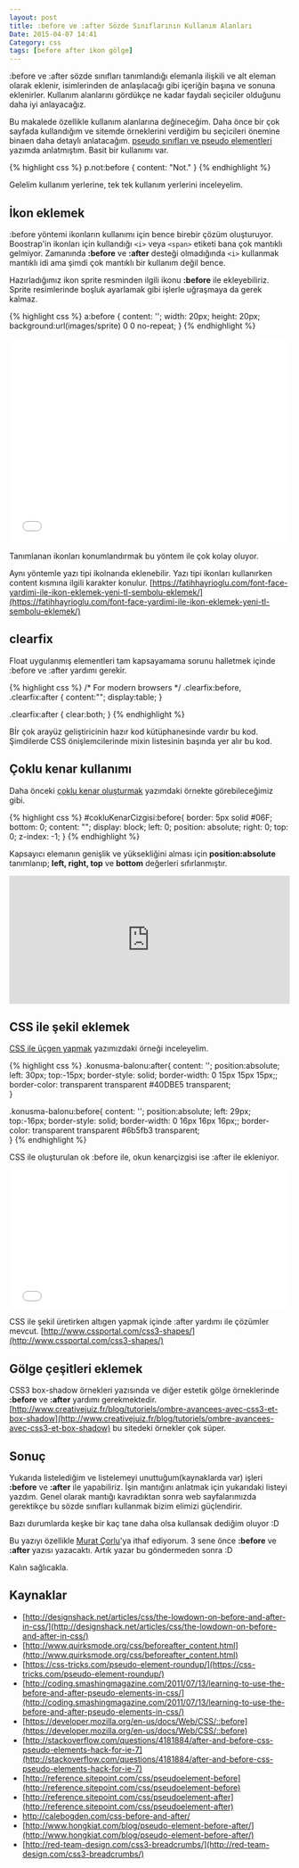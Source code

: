 ```yaml
---
layout: post
title: :before ve :after Sözde Sınıflarının Kullanım Alanları
Date: 2015-04-07 14:41
Category: css
tags: [before after ikon gölge]
---
```


:before ve :after sözde sınıfları tanımlandığı elemanla ilişkili ve alt eleman olarak eklenir, isimlerinden de anlaşılacağı gibi içeriğin başına ve sonuna eklenirler. Kullanım alanlarını gördükçe ne kadar faydalı seçiciler olduğunu daha iyi anlayacağız. 

Bu makalede özellikle kullanım alanlarına değineceğim.  Daha önce bir çok sayfada kullandığım ve sitemde örneklerini verdiğim bu seçicileri önemine binaen daha detaylı anlatacağım.  [pseudo sınıfları ve pseudo elementleri](https://fatihhayrioglu.com/pseudo-siniflari-ve-pseudo-elementleri/) yazımda anlatmıştım. Basit bir kullanımı var. 

{% highlight css %}
p.not:before { 
    content: "Not." 
}
{% endhighlight %}

Gelelim kullanım yerlerine, tek tek kullanım yerlerini inceleyelim.

## İkon eklemek

:before yöntemi ikonların kullanımı için bence birebir çözüm oluşturuyor. Boostrap'in ikonları için kullandığı `<i>` veya `<span>` etiketi bana çok mantıklı gelmiyor. Zamanında **:before** ve **:after** desteği olmadığında `<i>` kullanmak mantıklı idi ama şimdi çok mantıklı bir kullanım değil bence. 

Hazırladığımız ikon sprite resminden ilgili ikonu **:before** ile ekleyebiliriz. Sprite resimlerinde boşluk ayarlamak gibi işlerle uğraşmaya da gerek kalmaz. 

{% highlight css %}
a:before {
    content: '';
    width: 20px;
    height: 20px;
    background:url(images/sprite) 0 0 no-repeat;
}
{% endhighlight %}

<iframe height='368' scrolling='no' src='//codepen.io/fatihhayri/embed/NPVyWx/?height=368&theme-id=13521' frameborder='no' allowtransparency='true' allowfullscreen='true' style='width: 100%;'></iframe>

Tanımlanan ikonları konumlandırmak bu yöntem ile çok kolay oluyor.  

Aynı yöntemle yazı tipi ikolnarıda eklenebilir. Yazı tipi ikonları kullanırken content kısmına ilgili karakter konulur. [https://fatihhayrioglu.com/font-face-yardimi-ile-ikon-eklemek-yeni-tl-sembolu-eklemek/](https://fatihhayrioglu.com/font-face-yardimi-ile-ikon-eklemek-yeni-tl-sembolu-eklemek/)

## clearfix

Float uygulanmış elementleri tam kapsayamama sorunu halletmek içinde :before ve :after yardımı gerekir.

{% highlight css %}
/* For modern browsers */
.clearfix:before,
.clearfix:after {
    content:"";
    display:table;
}
 
.clearfix:after {
    clear:both;
}
{% endhighlight %}

Bİr çok arayüz geliştiricinin hazır kod kütüphanesinde vardır bu kod. Şimdilerde CSS önişlemcilerinde mixin listesinin başında yer alır bu kod. 

## Çoklu kenar kullanımı

Daha önceki [çoklu kenar oluşturmak](https://fatihhayrioglu.com/coklu-kenar-cizgisiborder-kullanimi/) yazımdaki örnekte görebileceğimiz gibi.

{% highlight css %}
#cokluKenarCizgisi:before{
    border: 5px solid #06F;
    bottom: 0;
    content: "";
    display: block;
    left: 0;
    position: absolute;
    right: 0;
    top: 0;
    z-index: -1;
}
{% endhighlight %}

Kapsayıcı elemanın genişlik ve yüksekliğini alması için **position:absolute** tanımlanıp; **left, right, top** ve **bottom** değerleri sıfırlanmıştır. 

<iframe style="width: 100%; height: 230px" src="https://jsfiddle.net/fatihhayri/L8ZHT/embedded/result,css,html" allowfullscreen="allowfullscreen" frameborder="0"></iframe>

## CSS ile şekil eklemek 

[CSS ile üçgen yapmak](https://fatihhayrioglu.com/css-ile-ucgen-ok-yapmak/) yazımızdaki örneği inceleyelim.

{% highlight css %}
.konusma-balonu:after{
  content: '';
  position:absolute;
  left: 30px;
  top:-15px;
  border-style: solid;
  border-width: 0 15px 15px 15px;;
  border-color: transparent transparent #40DBE5 transparent;  
}

.konusma-balonu:before{
  content: '';
  position:absolute;
  left: 29px;
  top:-16px;
  border-style: solid;
  border-width: 0 16px 16px 16px;;
  border-color: transparent transparent #6b5fb3 transparent;  
}
{% endhighlight %}

CSS ile oluşturulan ok :before ile, okun kenarçizgisi ise :after ile ekleniyor.

<iframe scrolling="no" height="250" frameborder="0" style="width: 100%; overflow: hidden;" allowtransparency="true" data-height="250" src="//codepen.io/fatihhayri/embed/JhrdC?type=result&amp;height=250" id="cp_embed_hgplm"></iframe>

CSS ile şekil üretirken altıgen yapmak içinde :after yardımı ile çözümler mevcut. [http://www.cssportal.com/css3-shapes/](http://www.cssportal.com/css3-shapes/)

## Gölge çeşitleri eklemek

CSS3 box-shadow örnekleri yazısında ve diğer estetik gölge örneklerinde **:before** ve **:after** yardımı gerekmektedir. [http://www.creativejuiz.fr/blog/tutoriels/ombre-avancees-avec-css3-et-box-shadow](http://www.creativejuiz.fr/blog/tutoriels/ombre-avancees-avec-css3-et-box-shadow) bu sitedeki örnekler çok süper.

## Sonuç
Yukarıda listelediğim ve listelemeyi unuttuğum(kaynaklarda var) işleri **:before** ve **:after** ile yapabiliriz. İşin mantığını anlatmak için yukarıdaki listeyi yazdım. Genel olarak mantığı kavradıktan sonra web sayfalarımızda gerektikçe bu sözde sınıfları kullanmak bizim elimizi güçlendirir. 

Bazı durumlarda keşke bir kaç tane daha olsa kullansak dediğim oluyor :D

Bu yazıyı özellikle [Murat Çorlu](http://muratcorlu.com/)'ya ithaf ediyorum. 3 sene önce **:before** ve **:after** yazısı yazacaktı. Artık yazar bu göndermeden sonra :D

Kalın sağlıcakla.

## Kaynaklar

 - [http://designshack.net/articles/css/the-lowdown-on-before-and-after-in-css/](http://designshack.net/articles/css/the-lowdown-on-before-and-after-in-css/)
 - [http://www.quirksmode.org/css/beforeafter_content.html](http://www.quirksmode.org/css/beforeafter_content.html)
 - [https://css-tricks.com/pseudo-element-roundup/](https://css-tricks.com/pseudo-element-roundup/)
 - [http://coding.smashingmagazine.com/2011/07/13/learning-to-use-the-before-and-after-pseudo-elements-in-css/](http://coding.smashingmagazine.com/2011/07/13/learning-to-use-the-before-and-after-pseudo-elements-in-css/)
 - [https://developer.mozilla.org/en-us/docs/Web/CSS/::before](https://developer.mozilla.org/en-us/docs/Web/CSS/::before)
 - [http://stackoverflow.com/questions/4181884/after-and-before-css-pseudo-elements-hack-for-ie-7](http://stackoverflow.com/questions/4181884/after-and-before-css-pseudo-elements-hack-for-ie-7)
 - [http://reference.sitepoint.com/css/pseudoelement-before](http://reference.sitepoint.com/css/pseudoelement-before)
 - [http://reference.sitepoint.com/css/pseudoelement-after](http://reference.sitepoint.com/css/pseudoelement-after)
 - http://calebogden.com/css-before-and-after/
 - [http://www.hongkiat.com/blog/pseudo-element-before-after/](http://www.hongkiat.com/blog/pseudo-element-before-after/)
 - [http://red-team-design.com/css3-breadcrumbs/](http://red-team-design.com/css3-breadcrumbs/)

